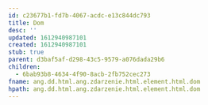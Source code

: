```yaml
---
id: c23677b1-fd7b-4067-acdc-e13c844dc793
title: Dom
desc: ''
updated: 1612940987101
created: 1612940987101
stub: true
parent: d3baf5af-d298-43c5-9579-a076dada29b6
children:
  - 6bab93b8-4634-4f90-8acb-2fb752cec273
fname: ang.dd.html.ang.zdarzenie.html.element.html.dom
hpath: ang.dd.html.ang.zdarzenie.html.element.html.dom
---
```



